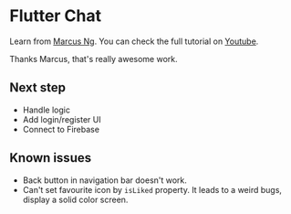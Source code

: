 # Flutter Chat
Learn from [Marcus Ng](https://www.youtube.com/channel/UC6Dy0rQ6zDnQuHQ1EeErGUA). You can check the full tutorial on [Youtube](https://www.youtube.com/watch?v=h-igXZCCrrc&list=PLzOt3noWLMthJKm8SJl2zmUlJiZp7fzo7).

Thanks Marcus, that's really awesome work. 

## Next step 
- Handle logic
- Add login/register UI
- Connect to Firebase

## Known issues 
- Back button in navigation bar doesn't work.
- Can't set favourite icon by `isLiked` property. It leads to a weird bugs, display a solid color screen. 
